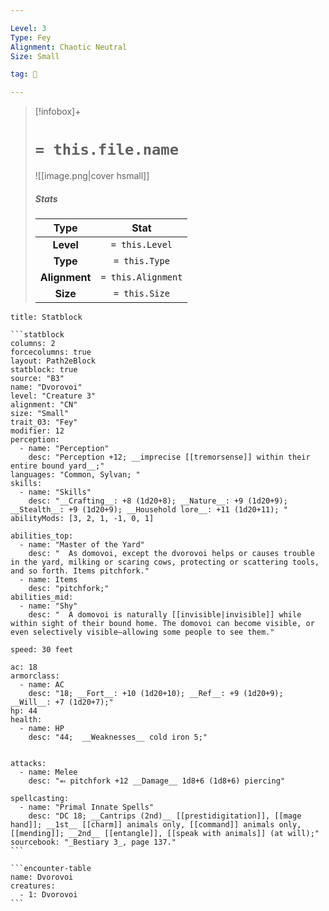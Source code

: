 ```yaml
---

Level: 3
Type: Fey
Alignment: Chaotic Neutral
Size: Small

tag: 👹

---
```


> [!infobox]+
> #  `= this.file.name`
> ![[image.png|cover hsmall]]
> ##### Stats
> Type | Stat |
> :---:|:---:|
> **Level** | `= this.Level` |
> **Type** | `= this.Type` |
> **Alignment** | `= this.Alignment` |
> **Size** | `= this.Size` |



````ad-info
title: Statblock

```statblock
columns: 2
forcecolumns: true
layout: Path2eBlock
statblock: true
source: "B3"
name: "Dvorovoi"
level: "Creature 3"
alignment: "CN"
size: "Small"
trait_03: "Fey"
modifier: 12
perception:
  - name: "Perception"
    desc: "Perception +12; __imprecise [[tremorsense]] within their entire bound yard__;"
languages: "Common, Sylvan; "
skills:
  - name: "Skills"
    desc: "__Crafting__: +8 (1d20+8); __Nature__: +9 (1d20+9); __Stealth__: +9 (1d20+9); __Household lore__: +11 (1d20+11); "
abilityMods: [3, 2, 1, -1, 0, 1]

abilities_top:
  - name: "Master of the Yard"
    desc: "  As domovoi, except the dvorovoi helps or causes trouble in the yard, milking or scaring cows, protecting or scattering tools, and so forth. Items pitchfork."
  - name: Items
    desc: "pitchfork;"
abilities_mid:
  - name: "Shy"
    desc: "  A domovoi is naturally [[invisible|invisible]] while within sight of their bound home. The domovoi can become visible, or even selectively visible—allowing some people to see them."

speed: 30 feet

ac: 18
armorclass:
  - name: AC
    desc: "18; __Fort__: +10 (1d20+10); __Ref__: +9 (1d20+9); __Will__: +7 (1d20+7);"
hp: 44
health:
  - name: HP
    desc: "44;  __Weaknesses__ cold iron 5;"


attacks:
  - name: Melee
    desc: "⬻ pitchfork +12 __Damage__ 1d8+6 (1d8+6) piercing"

spellcasting:
  - name: "Primal Innate Spells"
    desc: "DC 18; __Cantrips (2nd)__ [[prestidigitation]], [[mage hand]]; __1st__ [[charm]] animals only, [[command]] animals only, [[mending]]; __2nd__ [[entangle]], [[speak with animals]] (at will);"
sourcebook: "_Bestiary 3_, page 137."
```

```encounter-table
name: Dvorovoi
creatures:
  - 1: Dvorovoi
```

````



